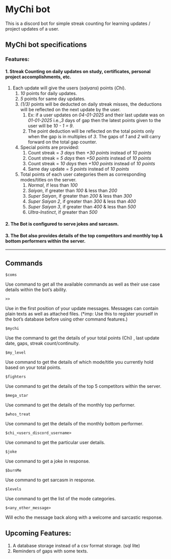 # MyChi bot 
This is a discord bot for simple streak counting for learning updates / project updates of a user.

## MyChi bot specifications

### Features:

 #### 1. Streak Counting on daily updates on study, certificates, personal project accomplishments, etc.

   1. Each update will give the users (*saiyans*) points (*Chi*).  
      1. *10* points for daily updates.  
      2. *5* points for same day updates.  
      3. *(1/3)* points will be deducted on daily streak misses, the deductions will be reflected on the next update by the user.  
         1. Ex:  if a user updates on *04-01-2025* and their last update was on *01-01-2025* i.e.,*3* days of gap then the latest points given to the user will be *10 - 1 = 9*.  
         2. The point deduction will be reflected on the total points only when the gap is in multiples of *3*. The gaps of *1* and *2* will carry forward on the total gap counter.   
      4. Special points are provided:  
         1. Count streak = *3 days* then *+30 points* instead of *10 points*  
         2. Count streak = *5 days* then *+50 points* instead of *10 points* 
         3. Count streak = *10 days* then *+100 points* instead of *10 points*  
         4. Same day update = *5 points* instead of *10 points*
      5. Total points of each user categories them as corresponding modes/titles on the server.  
         1. *Normal*, if less than *100*  
         2. *Saiyan*, if greater than *100* & less than *200*  
         3. *Super Saiyan*, if greater than *200* & less than *300*  
         4. *Super Saiyan 2*, if greater than *300* & less than *400*  
         5. *Super Saiyan 3*, if greater than *400* & less than *500*  
         6. *Ultra-Instinct*, if greater than *500*

 #### 2. The Bot is configured to serve jokes and sarcasm.

 #### 3. The Bot also provides details of the top competitors and monthly top & bottom performers within the server.

- - - - 
## Commands ##

    $coms
   Use command to get all the available commands as well as their use case details within the bot’s ability.

    >>
   Use in the first position of your update messages. Messages can contain plain texts as well as attached files. (*imp: Use this to register yourself in the bot’s database before using other command features.)

    $mychi 
   Use the command to get the details of your total points (Chi) , last update date, gaps, streak count/continuity.
    
    $my_level
   Use command to get the details of which mode/title you currently hold based on your total points.
    
    $fighters
   Use command to get the details of the top 5 competitors within the server.

    $mega_star
   Use command to get the details of the monthly top performer.
    
    $whos_treat
   Use command to get the details of the monthly bottom performer.
    
    $chi_<users_discord_username>
   Use command to get the particular user details.
    
    $joke
   Use command to get a joke in response.
   
    $burnMe
   Use command to get sarcasm in response.
   
    $levels
   Use command to get the list of the mode categories.
    
    $<any_other_message>
   Will echo the message back along with a welcome and sarcastic response.


## Upcoming Features:
   1. A database storage instead of a csv format storage. (sql lite)
   2. Reminders of gaps with some texts.

   
